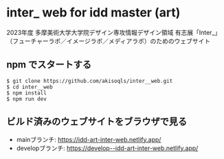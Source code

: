 # inter_ web for idd master (art)

2023年度 多摩美術大学大学院デザイン専攻情報デザイン領域 有志展「Inter_」（フューチャーラボ／イメージラボ／メディアラボ）のためのウェブサイト

## npm でスタートする

```shell
$ git clone https://github.com/akisoqls/inter__web.git
$ cd inter__web
$ npm install
$ npm run dev
```

## ビルド済みのウェブサイトをブラウザで見る

- mainブランチ: <https://idd-art-inter-web.netlify.app/>
- developブランチ: <https://develop--idd-art-inter-web.netlify.app/>
